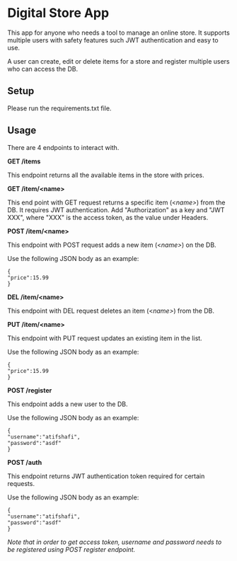 # Digital Store App

This app for anyone who needs a tool to manage an online store. It supports multiple users with safety features such JWT authentication and easy to use.

A user can create, edit or delete items for a store and register multiple users who can access the DB. 

## Setup

Please run the requirements.txt file.

## Usage

There are 4 endpoints to interact with.

**GET /items**

This endpoint returns all the available items in the store with prices.

**GET /item/<**name**>**

This end point with GET request returns a specific item (<*name>*) from the DB. It requires JWT authentication.
Add "Authorization" as a key and "JWT XXX", where "XXX" is the access token, as the value under Headers.


**POST /item/<**name**>**

This endpoint with POST request adds a new item (<*name>*) on the DB.

Use the following JSON body as an example:

    {
	"price":15.99
    }
    
**DEL /item/<**name**>**

This endpoint with DEL request deletes an item (<*name>*) from the DB.

**PUT /item/<**name**>**

This endpoint with PUT request updates an existing item in the list.

Use the following JSON body as an example:

    {
	"price":15.99
    }

**POST /register**

This endpoint adds a new user to the DB.

Use the following JSON body as an example:

    {   
	"username":"atifshafi",
	"password":"asdf"
    }

**POST /auth**

This endpoint returns JWT authentication token required for certain requests. 

Use the following JSON body as an example:

    {   
	"username":"atifshafi",
	"password":"asdf"
    }
    
*Note that in order to get access token, username and password needs to be registered using POST register endpoint.*
